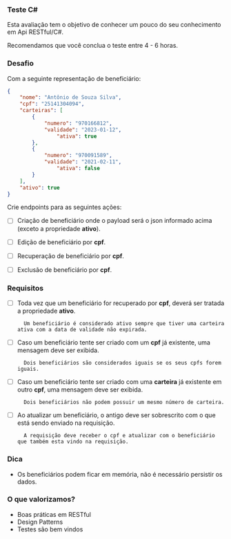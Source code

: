 ### Teste C#

Esta avaliação tem o objetivo de conhecer um pouco do seu conhecimento em Api RESTful/C#.

Recomendamos que você conclua o teste entre 4 - 6 horas.

### Desafio

Com a seguinte representação de beneficiário:

```json
{
    "nome": "Antônio de Souza Silva",
    "cpf": "25141304094",
	"carteiras": [
		{
			"numero": "970166812",
			"validade": "2023-01-12",
    			"ativa": true
		},
		{
			"numero": "970091589",
			"validade": "2021-02-11",
    			"ativa": false
		}
	],
    "ativo": true
}
```

Crie endpoints para as seguintes ações:

- [ ] Criação de beneficiário onde o payload será o json informado acima (exceto a propriedade **ativo**).

- [ ] Edição de beneficiário por **cpf**.

- [ ] Recuperação de beneficiário por **cpf**.

- [ ] Exclusão de beneficiário por **cpf**.

### Requisitos

- [ ] Toda vez que um beneficiário for recuperado por **cpf**, deverá ser tratada a propriedade **ativo**.

        Um beneficiário é considerado ativo sempre que tiver uma carteira ativa com a data de validade não expirada.

- [ ] Caso um beneficiário tente ser criado com um **cpf** já existente, uma mensagem deve ser exibida.

        Dois beneficiários são considerados iguais se os seus cpfs forem iguais.

- [ ] Caso um beneficiário tente ser criado com uma **carteira** já existente em outro **cpf**, uma mensagem deve ser exibida.

        Dois beneficiários não podem possuir um mesmo número de carteira.

- [ ] Ao atualizar um beneficiário, o antigo deve ser sobrescrito com o que está sendo enviado na requisição.

        A requisição deve receber o cpf e atualizar com o beneficiário que também esta vindo na requisição.

### Dica

- Os beneficiários podem ficar em memória, não é necessário persistir os dados.

### O que valorizamos?

- Boas práticas em RESTful
- Design Patterns
- Testes são bem vindos
